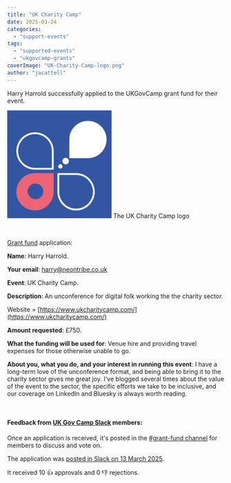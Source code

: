 ```yaml
---
title: "UK Charity Camp"
date: 2025-03-24
categories:
  - "support-events"
tags:
  - "supported-events"
  - "ukgovcamp-grants"
coverImage: "UK-Charity-Camp-logo.png"
author: "jacattell"
---
```


Harry Harrold successfully applied to the UKGovCamp grant fund for their event.

[![The UK Charity Camp logo](images/UK-Charity-Camp-logo.png)](https://www.ukgovcamp.com/wp-content/uploads/2025/03/UK-Charity-Camp-logo.png) The UK Charity Camp logo

 

[Grant fund](https://www.ukgovcamp.com/grants/) application: 

**Name**: Harry Harrold.

**Your email**: [harry@neontribe.co.uk](mailto:harry@neontribe.co.uk)

**Event**: UK Charity Camp.

**Description**: An unconference for digital folk working the the charity sector.

Website = [https://www.ukcharitycamp.com/](https://www.ukcharitycamp.com/)

**Amount requested**: £750.

**What the funding will be used for**: Venue hire and providing travel expenses for those otherwise unable to go.

**About you, what you do, and your interest in running this event**: I have a long-term love of the unconference format, and being able to bring it to the charity sector gives me great joy. I've blogged several times about the value of the event to the sector, the specific efforts we take to be inclusive, and our coverage on LinkedIn and Bluesky is always worth reading.

 

#### Feedback from [UK Gov Camp Slack](https://join.slack.com/t/ukgovcamp/shared_invite/zt-30z3ah4o2-QFW9vHJ69w94ywglIYPXZw) members:

Once an application is received, it's posted in the [#grant-fund channel](https://ukgovcamp.slack.com/archives/C087MH5D84X) for members to discuss and vote on.

The application was [posted in Slack on 13 March 2025](https://ukgovcamp.slack.com/archives/C087MH5D84X/p1741875270384339).

It received 10 👍 approvals and 0 👎 rejections.

